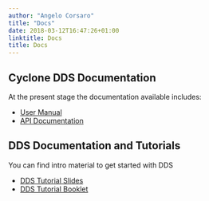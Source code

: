 ```yaml
---
author: "Angelo Corsaro"
title: "Docs"
date: 2018-03-12T16:47:26+01:00
linktitle: Docs
title: Docs
---
```


## Cyclone DDS Documentation

At the present stage the documentation available includes:

* [User Manual](http://cdds.io/docs/pdf/cdds.pdf)
* [API Documentation](http://cdds.io/docs/html/api/cdds.tar.gz)

## DDS Documentation and Tutorials

 You can find intro material to get started with DDS

 * [DDS Tutorial Slides](https://www.slideshare.net/Angelo.Corsaro/the-data-distribution-service-76586756)
 * [DDS Tutorial Booklet](https://www.slideshare.net/Angelo.Corsaro/the-data-distribution-service-tutorial)
